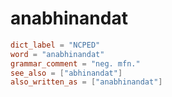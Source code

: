 # anabhinandat

``` toml
dict_label = "NCPED"
word = "anabhinandat"
grammar_comment = "neg. mfn."
see_also = ["abhinandat"]
also_written_as = ["anabhinandat"]
```

